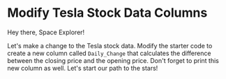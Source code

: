 # Modify Tesla Stock Data Columns

Hey there, Space Explorer!

Let's make a change to the Tesla stock data. Modify the starter code to create a new column called `Daily_Change` that calculates the difference between the closing price and the opening price. Don't forget to print this new column as well. Let's start our path to the stars!